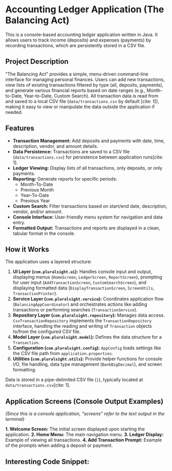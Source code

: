 # Accounting Ledger Application (The Balancing Act)

This is a console-based accounting ledger application written in Java. It allows users to track income (deposits) and expenses (payments) by recording transactions, which are persistently stored in a CSV file.

## Project Description

"The Balancing Act" provides a simple, menu-driven command-line interface for managing personal finances. Users can add new transactions, view lists of existing transactions filtered by type (all, deposits, payments), and generate various financial reports based on date ranges (e.g., Month-to-Date, Year-to-Date, Custom Search). All transaction data is read from and saved to a local CSV file (`data/transactions.csv` by default [cite: 1]), making it easy to view or manipulate the data outside the application if needed.

## Features

* **Transaction Management:** Add deposits and payments with date, time, description, vendor, and amount details.
* **Data Persistence:** Transactions are saved to a CSV file (`data/transactions.csv`) for persistence between application runs[cite: 1].
* **Ledger Viewing:** Display lists of all transactions, only deposits, or only payments.
* **Reporting:** Generate reports for specific periods:
    * Month-To-Date
    * Previous Month
    * Year-To-Date
    * Previous Year
* **Custom Search:** Filter transactions based on start/end date, description, vendor, and/or amount.
* **Console Interface:** User-friendly menu system for navigation and data entry.
* **Formatted Output:** Transactions and reports are displayed in a clean, tabular format in the console.

## How it Works

The application uses a layered structure:

1.  **UI Layer (`com.pluralsight.ui`):** Handles console input and output, displaying menus (`HomeScreen`, `LedgerScreen`, `ReportScreen`), prompting for user input (`AddTransactionScreen`, `CustomSearchScreen`), and displaying formatted data (`DisplayTransactionScreen`, `ScreenUtils`, `TransactionPrinter`).
2.  **Service Layer (`com.pluralsight.service`):** Coordinates application flow (`BalancingAppCoordinator`) and orchestrates actions like adding transactions or performing searches (`TransactionService`).
3.  **Repository Layer (`com.pluralsight.repository`):** Manages data access. `CsvTransactionRepository` implements the `TransactionRepository` interface, handling the reading and writing of `Transaction` objects to/from the configured CSV file.
4.  **Model Layer (`com.pluralsight.model`):** Defines the data structure for a `Transaction`.
5.  **Configuration (`com.pluralsight.config`):** `AppConfig` loads settings like the CSV file path from `application.properties`.
6.  **Utilities (`com.pluralsight.utils`):** Provide helper functions for console I/O, file handling, data type management (`BankBigDecimal`), and screen formatting.

Data is stored in a pipe-delimited CSV file (`|`), typically located at `data/transactions.csv`[cite: 1].

## Application Screens (Console Output Examples)

*(Since this is a console application, "screens" refer to the text output in the terminal)*

**1. Welcome Screen:** The initial screen displayed upon starting the application.
 **2. Home Menu:** The main navigation menu.
 **3. Ledger Display:** Example of viewing all transactions.
 **4. Add Transaction Prompt:** Example of the prompts when adding a deposit or payment.
## Interesting Code Snippet:
